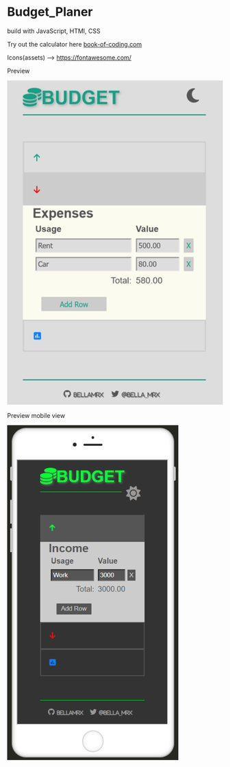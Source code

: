 # Budget_Planer

build with JavaScript, HTMl, CSS

Try out the calculator here [book-of-coding.com](https://book-of-coding.com/build_projects.html#budget-planer)

Icons(assets) --> https://fontawesome.com/

Preview

 <img src="images/Preview_Projects_BudgetPlannerOpen.png" width="600">


Preview mobile view

 <img src="images/Preview_Budget_Planer_Mobile.PNG" width="400">